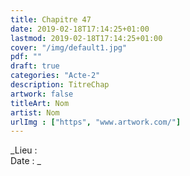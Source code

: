 ```yaml
---
title: Chapitre 47
date: 2019-02-18T17:14:25+01:00
lastmod: 2019-02-18T17:14:25+01:00
cover: "/img/default1.jpg"
pdf: ""
draft: true
categories: "Acte-2"
description: TitreChap
artwork: false
titleArt: Nom
artist: Nom
urlImg : ["https", "www.artwork.com/"]
---
```

_Lieu :   
Date : _